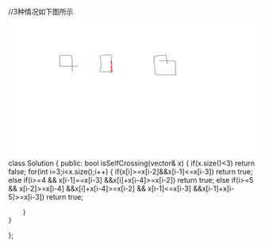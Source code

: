 //3种情况如下图所示
![image](https://github.com/zhaosnow/picture/blob/master/%E6%97%A0%E6%A0%87%E9%A2%98.png)
class Solution {
public:
    bool isSelfCrossing(vector<int>& x) {
        if(x.size()<3)
            return false;
        for(int i=3;i<x.size();i++)
        {
            if(x[i]>=x[i-2]&&x[i-1]<=x[i-3])
                return true;
            else if(i>=4 && x[i-1]==x[i-3] &&x[i]+x[i-4]>=x[i-2]) 
                return true;
            else if(i>=5 && x[i-2]>=x[i-4] &&x[i]+x[i-4]>=x[i-2] && x[i-1]<=x[i-3] &&x[i-1]+x[i-5]>=x[i-3]) 
                return true; 

            
        }
    }
};
